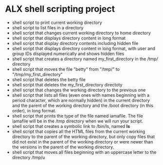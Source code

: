 # ALX shell scripting project

* shell script to print current working directory
* shell script to list files in a directory
* shell script that changes current working directory to home directory
* shell script that displays directory content in long format
* shell script that display directory contents including hidden file
* shell script that displays directory content in long format, with user and group IDs displayed numerically and shows hidden files
* shell script that creates a directory named my_first_directory in the /tmp/ directory
* shell script that moves the file "betty" from "/tmp/" to "/tmp/my_first_directory"
* shell script that deletes the betty file
* shell script that deletes the my_first_directory directoty
* shell script that changes the working directory to the previous one
* shell script  that lists all files (even ones with names beginning with a period character, which are normally hidden) in the current directory and the parent of the working directory and the /boot directory (in this order), in long format.
* shell script that prints the type of the file named iamafile. The file iamafile will be in the /tmp directory when we will run your script.
* shell script that creates a symbolic link to /bin/ls, named __ls__
* shell script that copies all the HTML files from the current working directory to the parent of the working directory, but only copy files that did not exist in the parent of the working directory or were newer than the versions in the parent of the working directory.
* shell script that moves all files beginning with an uppercase letter to the directory /tmp/u
